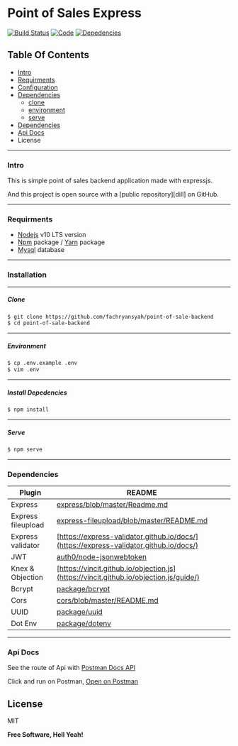 # Point of Sales Express

[![Build Status](https://travis-ci.org/joemccann/dillinger.svg?branch=master)](https://travis-ci.org/joemccann/dillinger)
[![Code](https://camo.githubusercontent.com/65f7d034f575d55d73f27883473847130e1ead2e/68747470733a2f2f696d672e736869656c64732e696f2f62616467652f436f64652532305374796c652d5374616e646172642d79656c6c6f772e737667)](https://standardjs.com)
[![Depedencies](https://camo.githubusercontent.com/ad7cd96cf07b4f43660e8cf795e20d380419465a/68747470733a2f2f696d672e736869656c64732e696f2f62616467652f446570656e64656e636965732d457870726573732d677265656e2e737667)]()


## Table Of Contents

*  [Intro](https://github.com/fachryansyah/point-of-sale-backend#Intro)
*  [Requirments](https://github.com/fachryansyah/point-of-sale-backend#Requirments)
*  [Configuration](https://github.com/fachryansyah/point-of-sale-backend#Configuration)
*  [Dependencies](https://github.com/fachryansyah/point-of-sale-backend#Dependencies)
    *  [clone](https://github.com/fachryansyah/point-of-sale-backend#Clone)
    *  [environment](https://github.com/fachryansyah/point-of-sale-backend#Environment)
    *  [serve](https://github.com/fachryansyah/point-of-sale-backend#Serve)
* [Dependencies](https://github.com/fachryansyah/point-of-sale-backend#Dependencies)
* [Api Docs](https://github.com/fachryansyah/point-of-sale-backend#Api-Docs)
* License
___
### Intro

This is simple point of sales backend application made with expressjs.

And this project is open source with a [public repository][dill]
 on GitHub.
___

### Requirments

* [Nodejs](https://nodejs.org/en/) v10 LTS version
* [Npm](https://www.npmjs.com/get-npm) package / [Yarn](https://yarnpkg.com/lang/en/docs/install/#mac-stable) package
* [Mysql](https://www.mysql.com/downloads/) database
___

### Installation
---

##### Clone

```sh
$ git clone https://github.com/fachryansyah/point-of-sale-backend
$ cd point-of-sale-backend
```
---

##### Environment

```sh
$ cp .env.example .env
$ vim .env
```
---

##### Install Depedencies

```sh
$ npm install
```
---

##### Serve

```sh
$ npm serve
```

___

### Dependencies

| Plugin | README |
| ------ | ------ |
| Express | [express/blob/master/Readme.md](https://github.com/expressjs/express/blob/master/Readme.md) |
| Express fileupload | [express-fileupload/blob/master/README.md](https://github.com/richardgirges/express-fileupload/blob/master/README.md) |
| Express validator | [https://express-validator.github.io/docs/](https://express-validator.github.io/docs/) |
| JWT | [auth0/node-jsonwebtoken](https://github.com/auth0/node-jsonwebtoken#readme) |
| Knex & Objection | [https://vincit.github.io/objection.js](https://vincit.github.io/objection.js/guide/) |
| Bcrypt | [package/bcrypt](https://www.npmjs.com/package/bcrypt) |
| Cors | [cors/blob/master/README.md](https://github.com/expressjs/cors/blob/master/README.md) |
| UUID | [package/uuid](https://www.npmjs.com/package/uuid) |
| Dot Env | [package/dotenv](https://www.npmjs.com/package/dotenv) |


___
### Api Docs

See the route of Api with [Postman Docs API](https://documenter.getpostman.com/view/1720373/SVn3rua2?version=latest)

Click and run on Postman, [Open on Postman](https://explore.postman.com/templates/3884)

License
----

MIT


**Free Software, Hell Yeah!**
